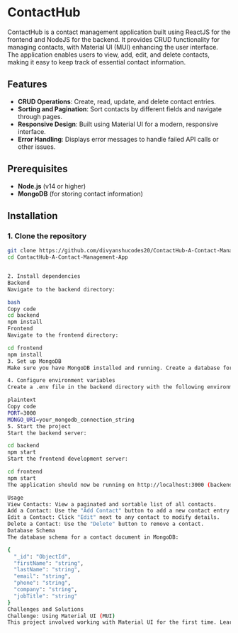 # ContactHub

ContactHub is a contact management application built using ReactJS for the frontend and NodeJS for the backend. It provides CRUD functionality for managing contacts, with Material UI (MUI) enhancing the user interface. The application enables users to view, add, edit, and delete contacts, making it easy to keep track of essential contact information.

## Features

- **CRUD Operations**: Create, read, update, and delete contact entries.
- **Sorting and Pagination**: Sort contacts by different fields and navigate through pages.
- **Responsive Design**: Built using Material UI for a modern, responsive interface.
- **Error Handling**: Displays error messages to handle failed API calls or other issues.

## Prerequisites

- **Node.js** (v14 or higher)
- **MongoDB** (for storing contact information)

## Installation

### 1. Clone the repository

```bash
git clone https://github.com/divyanshucodes20/ContactHub-A-Contact-Management-App.git
cd ContactHub-A-Contact-Management-App


2. Install dependencies
Backend
Navigate to the backend directory:

bash
Copy code
cd backend
npm install
Frontend
Navigate to the frontend directory:

cd frontend
npm install
3. Set up MongoDB
Make sure you have MongoDB installed and running. Create a database for this project and update the MongoDB URI in the backend configuration.

4. Configure environment variables
Create a .env file in the backend directory with the following environment variables:

plaintext
Copy code
PORT=3000
MONGO_URI=your_mongodb_connection_string
5. Start the project
Start the backend server:

cd backend
npm start
Start the frontend development server:

cd frontend
npm start
The application should now be running on http://localhost:3000 (backend) and http://localhost:3001 (frontend).

Usage
View Contacts: View a paginated and sortable list of all contacts.
Add a Contact: Use the "Add Contact" button to add a new contact entry.
Edit a Contact: Click "Edit" next to any contact to modify details.
Delete a Contact: Use the "Delete" button to remove a contact.
Database Schema
The database schema for a contact document in MongoDB:

{
  "_id": "ObjectId",
  "firstName": "string",
  "lastName": "string",
  "email": "string",
  "phone": "string",
  "company": "string",
  "jobTitle": "string"
}
Challenges and Solutions
Challenge: Using Material UI (MUI)
This project involved working with Material UI for the first time. Learning its component structure and styling methods was a bit challenging. After experimenting with the MUI documentation and examples, I was able to implement table sorting, pagination, and dialogs effectively.